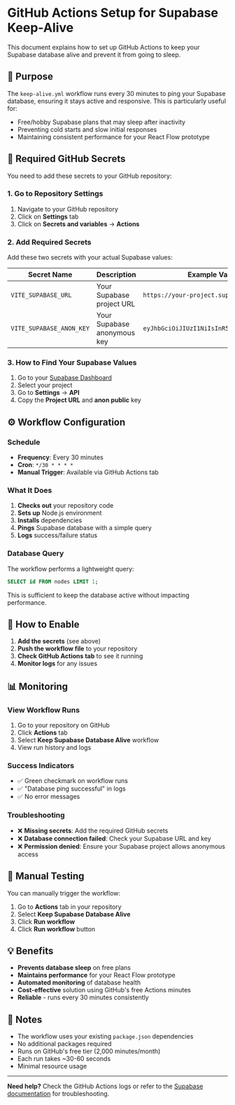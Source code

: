 # GitHub Actions Setup for Supabase Keep-Alive

This document explains how to set up GitHub Actions to keep your Supabase database alive and prevent it from going to sleep.

## 🎯 Purpose

The `keep-alive.yml` workflow runs every 30 minutes to ping your Supabase database, ensuring it stays active and responsive. This is particularly useful for:

- Free/hobby Supabase plans that may sleep after inactivity
- Preventing cold starts and slow initial responses
- Maintaining consistent performance for your React Flow prototype

## 🔧 Required GitHub Secrets

You need to add these secrets to your GitHub repository:

### 1. Go to Repository Settings
1. Navigate to your GitHub repository
2. Click on **Settings** tab
3. Click on **Secrets and variables** → **Actions**

### 2. Add Required Secrets

Add these two secrets with your actual Supabase values:

| Secret Name | Description | Example Value |
|-------------|-------------|---------------|
| `VITE_SUPABASE_URL` | Your Supabase project URL | `https://your-project.supabase.co` |
| `VITE_SUPABASE_ANON_KEY` | Your Supabase anonymous key | `eyJhbGciOiJIUzI1NiIsInR5cCI6IkpXVCJ9...` |

### 3. How to Find Your Supabase Values

1. Go to your [Supabase Dashboard](https://supabase.com/dashboard)
2. Select your project
3. Go to **Settings** → **API**
4. Copy the **Project URL** and **anon public** key

## ⚙️ Workflow Configuration

### Schedule
- **Frequency**: Every 30 minutes
- **Cron**: `*/30 * * * *`
- **Manual Trigger**: Available via GitHub Actions tab

### What It Does
1. **Checks out** your repository code
2. **Sets up** Node.js environment
3. **Installs** dependencies
4. **Pings** Supabase database with a simple query
5. **Logs** success/failure status

### Database Query
The workflow performs a lightweight query:
```sql
SELECT id FROM nodes LIMIT 1;
```

This is sufficient to keep the database active without impacting performance.

## 🚀 How to Enable

1. **Add the secrets** (see above)
2. **Push the workflow file** to your repository
3. **Check GitHub Actions tab** to see it running
4. **Monitor logs** for any issues

## 📊 Monitoring

### View Workflow Runs
1. Go to your repository on GitHub
2. Click **Actions** tab
3. Select **Keep Supabase Database Alive** workflow
4. View run history and logs

### Success Indicators
- ✅ Green checkmark on workflow runs
- ✅ "Database ping successful" in logs
- ✅ No error messages

### Troubleshooting
- ❌ **Missing secrets**: Add the required GitHub secrets
- ❌ **Database connection failed**: Check your Supabase URL and key
- ❌ **Permission denied**: Ensure your Supabase project allows anonymous access

## 🔄 Manual Testing

You can manually trigger the workflow:

1. Go to **Actions** tab in your repository
2. Select **Keep Supabase Database Alive**
3. Click **Run workflow**
4. Click **Run workflow** button

## 💡 Benefits

- **Prevents database sleep** on free plans
- **Maintains performance** for your React Flow prototype
- **Automated monitoring** of database health
- **Cost-effective** solution using GitHub's free Actions minutes
- **Reliable** - runs every 30 minutes consistently

## 📝 Notes

- The workflow uses your existing `package.json` dependencies
- No additional packages required
- Runs on GitHub's free tier (2,000 minutes/month)
- Each run takes ~30-60 seconds
- Minimal resource usage

---

**Need help?** Check the GitHub Actions logs or refer to the [Supabase documentation](https://supabase.com/docs) for troubleshooting.
